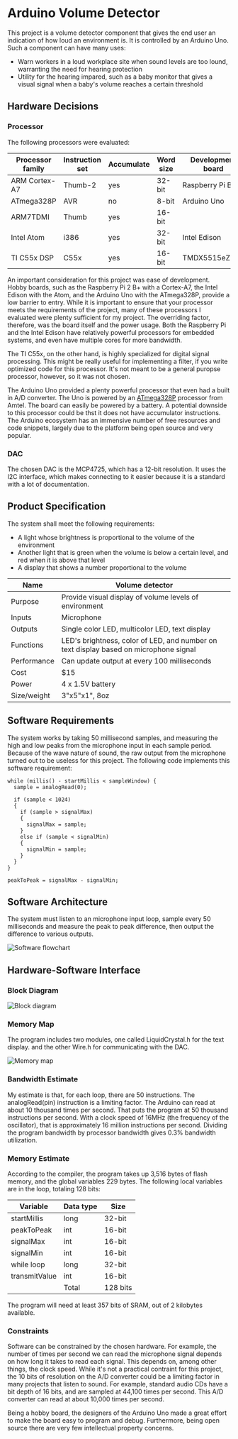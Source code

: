 # Arduino Volume Detector

This project is a volume detector component that gives the end user an indication of how loud an environment is. It is controlled by an Arduino Uno. Such a component can have many uses:
* Warn workers in a loud workplace site when sound levels are too lound, warranting the need for hearing protection
* Utility for the hearing impared, such as a baby monitor that gives a visual signal when a baby's volume reaches a certain threshold

## Hardware Decisions

### Processor

The following processors were evaluated:

| Processor family | Instruction set | Accumulate | Word size | Development board |
|------------------|-----------------|------------|-----------|-------------------|
| ARM Cortex-A7    | Thumb-2         | yes        | 32-bit    | Raspberry Pi B+   |
| ATmega328P       | AVR             | no         | 8-bit     | Arduino Uno       |
| ARM7TDMI         | Thumb           | yes        | 16-bit    |                   |
| Intel Atom       | i386            | yes        | 32-bit    | Intel Edison      |
| TI C55x DSP      | C55x            | yes        | 16-bit    | TMDX5515eZDSP     |

An important consideration for this project was ease of development. Hobby boards, such as the Raspberry Pi 2 B+ with a Cortex-A7, the Intel Edison with the Atom, and the Arduino Uno with the ATmega328P, provide a low barrier to entry. While it is important to ensure that your processor meets the requirements of the project, many of these processors I evaluated were plenty sufficient for my project. The overriding factor, therefore, was the board itself and the power usage. Both the Raspberry Pi and the Intel Edison have relatively powerful processors for embedded systems, and even have multiple cores for more bandwidth. 

The TI C55x, on the other hand, is highly specialized for digital signal processing. This might be really useful for implementing a filter, if you write optimized code for this processor. It's not meant to be a general puropse processor, however, so it was not chosen.

The Arduino Uno provided a plenty powerful processor that even had a built in A/D converter. The Uno is powered by an [ATmega328P](http://www.atmel.com/devices/ATMEGA328P.aspx) processor from Amtel. The board can easily be powered by a battery. A potential downside to this processor could be thst it does not have accumulator instructions. The Arduino ecosystem has an immensive number of free resources and code snippets, largely due to the platform being open source and very popular.

### DAC

The chosen DAC is the MCP4725, which has a 12-bit resolution. It uses the I2C interface, which makes connecting to it easier because it is a standard with a lot of documentation.

## Product Specification

The system shall meet the following requirements:
* A light whose brightness is proportional to the volume of the environment
* Another light that is green when the volume is below a certain level, and red when it is above that level
* A display that shows a number proportional to the volume

| Name        | Volume detector                                                                       |
|-------------|---------------------------------------------------------------------------------------|
| Purpose     | Provide visual display of volume levels of environment                                |
| Inputs      | Microphone                                                                            |
| Outputs     | Single color LED, multicolor LED, text display                                        |
| Functions   | LED's brightness, color of LED, and number on text display based on microphone signal |
| Performance | Can update output at every 100 milliseconds                                           |
| Cost        | $15                                                                                   |
| Power       | 4 x 1.5V battery                                                                      |
| Size/weight | 3"x5"x1", 8oz                                                                         |

## Software Requirements

The system works by taking 50 millisecond samples, and measuring the high and low peaks from the microphone input in each sample period. Because of the wave nature of sound, the raw output from the microphone turned out to be useless for this project. The following code implements this software requirement:

```
while (millis() - startMillis < sampleWindow) {
  sample = analogRead(0);

  if (sample < 1024)
  {
    if (sample > signalMax)
    {
      signalMax = sample;
    }
    else if (sample < signalMin)
    {
      signalMin = sample;
    }
  }
}

peakToPeak = signalMax - signalMin;
```

## Software Architecture

The system must listen to an microphone input loop, sample every 50 milliseconds and measure the peak to peak difference, then output the difference to various outputs. 

![Software flowchart](img/software-flowchart.png)

## Hardware-Software Interface

### Block Diagram

![Block diagram](img/block-diagram.png)

### Memory Map

The program includes two modules, one called LiquidCrystal.h for the text display. and the other Wire.h for communicating with the DAC.

![Memory map](img/memory-map.png)

### Bandwidth Estimate

My estimate is that, for each loop, there are 50 instructions. The analogRead(pin) instruction is a limiting factor. The Arduino can read at about 10 thousand times per second. That puts the program at 50 thousand instructions per second. With a clock speed of 16MHz (the frequency of the oscillator), that is approximately 16 million instructions per second. Dividing the program bandwidth by processor bandwidth gives 0.3% bandwidth utilization.

### Memory Estimate

According to the compiler, the program takes up 3,516 bytes of flash memory, and the global variables 229 bytes. The following local variables are in the loop, totaling 128 bits:

| Variable      | Data type | Size     |
|---------------|-----------|----------|
| startMillis   | long      | 32-bit   |
| peakToPeak    | int       | 16-bit   |
| signalMax     | int       | 16-bit   |
| signalMin     | int       | 16-bit   |
| while loop    | long      | 32-bit   |
| transmitValue | int       | 16-bit   |
|               | Total     | 128 bits |

The program will need at least 357 bits of SRAM, out of 2 kilobytes available.

### Constraints

Software can be constrained by the chosen hardware. For example, the number of times per second we can read the microphone signal depends on how long it takes to read each signal. This depends on, among other things, the clock speed. While it's not a practical contraint for this project, the 10 bits of resolution on the A/D converter could be a limiting factor in many projects that listen to sound. For example, standard audio CDs have a bit depth of 16 bits, and are sampled at 44,100 times per second. This A/D converter can read at about 10,000 times per second. 

Being a hobby board, the designers of the Arduino Uno made a great effort to make the board easy to program and debug. Furthermore, being open source there are very few intellectual property concerns.
